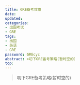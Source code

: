 ```yaml
---
title: GRE备考攻略
date: 
updated: 
categories:
- 出国考试
- GRE
tags: 
- 出国
- 英语
- GRE
password: GREcyc
abstract: >叨下GRE备考策略(暂时空的)
top: 
---
```

>叨下GRE备考策略(暂时空的)

<!--less-->


